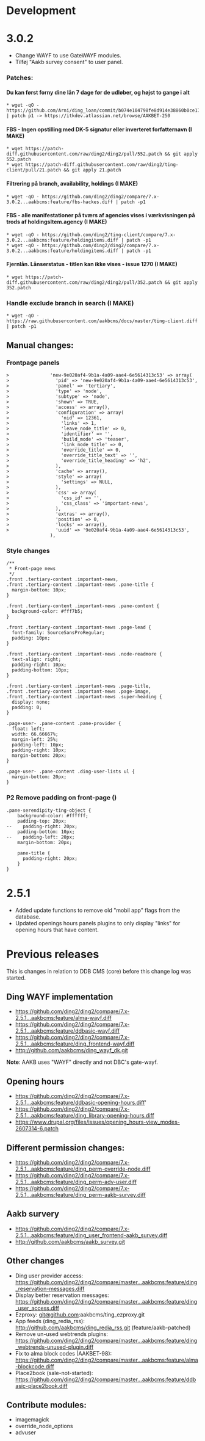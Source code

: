 
# Development

# 3.0.2

* Change WAYF to use GateWAYF modules.
* Tilføj "Aakb survey consent" to user panel.

### Patches:

#### Du kan først forny dine lån 7 dage før de udløber, og højst to gange i alt
	* wget -qO - https://github.com/Arni/ding_loan/commit/b074e104798fe8d914e38860b0ce17aca792d107.diff | patch p1 -> https://itkdev.atlassian.net/browse/AAKBET-250

#### FBS - Ingen opstilling med DK-5 signatur eller inverteret forfatternavn (I MAKE)
	* wget https://patch-diff.githubusercontent.com/raw/ding2/ding2/pull/552.patch && git apply 552.patch
	* wget https://patch-diff.githubusercontent.com/raw/ding2/ting-client/pull/21.patch && git apply 21.patch

#### Filtrering på branch, availability, holdings (I MAKE)
	* wget -qO - https://github.com/ding2/ding2/compare/7.x-3.0.2...aakbcms:feature/fbs-hackes.diff | patch -p1

#### FBS - alle manifestationer på tværs af agencies vises i værkvisningen på trods af holdingsItem.agency (I MAKE)
	* wget -qO - https://github.com/ding2/ting-client/compare/7.x-3.0.2...aakbcms:feature/holdingitems.diff | patch -p1
	* wget -qO - https://github.com/ding2/ding2/compare/7.x-3.0.2...aakbcms:feature/holdingitems.diff | patch -p1

#### Fjernlån. Lånserstatus - titlen kan ikke vises - issue 1270 (I MAKE)
	* wget https://patch-diff.githubusercontent.com/raw/ding2/ding2/pull/352.patch && git apply 352.patch

### Handle exclude branch in search (I MAKE)
	* wget -qO - https://raw.githubusercontent.com/aakbcms/docs/master/ting-client.diff | patch -p1

## Manual changes:

### Frontpage panels
```
>               'new-9e020af4-9b1a-4a09-aae4-6e5614313c53' => array(
>                 'pid' => 'new-9e020af4-9b1a-4a09-aae4-6e5614313c53',
>                 'panel' => 'tertiary',
>                 'type' => 'node',
>                 'subtype' => 'node',
>                 'shown' => TRUE,
>                 'access' => array(),
>                 'configuration' => array(
>                   'nid' => 12361,
>                   'links' => 1,
>                   'leave_node_title' => 0,
>                   'identifier' => '',
>                   'build_mode' => 'teaser',
>                   'link_node_title' => 0,
>                   'override_title' => 0,
>                   'override_title_text' => '',
>                   'override_title_heading' => 'h2',
>                 ),
>                 'cache' => array(),
>                 'style' => array(
>                   'settings' => NULL,
>                 ),
>                 'css' => array(
>                   'css_id' => '',
>                   'css_class' => 'important-news',
>                 ),
>                 'extras' => array(),
>                 'position' => 0,
>                 'locks' => array(),
>                 'uuid' => '9e020af4-9b1a-4a09-aae4-6e5614313c53',
                ),
```

### Style changes
```
/**
 * Front-page news
 */
.front .tertiary-content .important-news,
.front .tertiary-content .important-news .pane-title {
  margin-bottom: 10px;
}

.front .tertiary-content .important-news .pane-content {
  background-color: #fff7b5;
}

.front .tertiary-content .important-news .page-lead {
  font-family: SourceSansProRegular;
  padding: 10px;
}

.front .tertiary-content .important-news .node-readmore {
  text-align: right;
  padding-right: 10px;
  padding-bottom: 10px;
}

.front .tertiary-content .important-news .page-title,
.front .tertiary-content .important-news .page-image,
.front .tertiary-content .important-news .super-heading {
  display: none;
  padding: 0;
}

.page-user- .pane-content .pane-provider {
  float: left;
  width: 66.66667%;
  margin-left: 25%;
  padding-left: 10px;
  padding-right: 10px;
  margin-bottom: 20px;
}

.page-user- .pane-content .ding-user-lists ul {
  margin-bottom: 20px;
}
```

### P2 Remove padding on front-page ()
```
.pane-serendipity-ting-object {
    background-color: #ffffff;
    padding-top: 20px;
--    padding-right: 20px;
    padding-bottom: 10px;
--    padding-left: 20px;
    margin-bottom: 20px;
    
    pane-title {
      padding-right: 20px;
    }
}
```

# 2.5.1

* Added update functions to remove old "mobil app" flags from the database.
* Updated openings hours panels plugins to only display "links" for opening hours that have content.


# Previous releases

This is changes in relation to DDB CMS (core) before this change log was started.

## Ding WAYF implementation
* https://github.com/ding2/ding2/compare/7.x-2.5.1...aakbcms:feature/alma-wayf.diff
* https://github.com/ding2/ding2/compare/7.x-2.5.1...aakbcms:feature/ddbasic-wayf.diff
* https://github.com/ding2/ding2/compare/7.x-2.5.1...aakbcms:feature/ding_frontend-wayf.diff
* http://github.com/aakbcms/ding_wayf_dk.git

__Note__: AAKB uses "WAYF" directly and not DBC's gate-wayf.

## Opening hours
* https://github.com/ding2/ding2/compare/7.x-2.5.1...aakbcms:feature/ddbasic-opening-hours.diff'
* https://github.com/ding2/ding2/compare/7.x-2.5.1...aakbcms:feature/ding_library-opening-hours.diff
* https://www.drupal.org/files/issues/opening_hours-view_modes-2607314-6.patch


## Different permission changes:
* https://github.com/ding2/ding2/compare/7.x-2.5.1...aakbcms:feature/ding_perm-override-node.diff
* https://github.com/ding2/ding2/compare/7.x-2.5.1...aakbcms:feature/ding_perm-adv-user.diff
* https://github.com/ding2/ding2/compare/7.x-2.5.1...aakbcms:feature/ding_perm-aakb-survey.diff

## Aakb survery
* https://github.com/ding2/ding2/compare/7.x-2.5.1...aakbcms:feature/ding_user_frontend-aakb_survey.diff
* http://github.com/aakbcms/aakb_survey.git

## Other changes
* Ding user provider access: https://github.com/ding2/ding2/compare/master...aakbcms:feature/ding_reservation-messages.diff
* Display better reservation messages: https://github.com/ding2/ding2/compare/master...aakbcms:feature/ding_user_access.diff
* Ezproxy: git@github.com:aakbcms/ting_ezproxy.git
* App feeds (ding_redia_rss): http://github.com/aakbcms/ding_redia_rss.git (feature/aakb-patched)
* Remove un-used webtrends plugins: https://github.com/ding2/ding2/compare/master...aakbcms:feature/ding_webtrends-unused-plugin.diff
* Fix to alma block codes (AAKBET-98): https://github.com/ding2/ding2/compare/master...aakbcms:feature/alma-blockcode.diff
* Place2book (sale-not-started): https://github.com/ding2/ding2/compare/master...aakbcms:feature/ddbasic-place2book.diff


## Contribute modules:
* imagemagick
* override_node_options
* advuser
